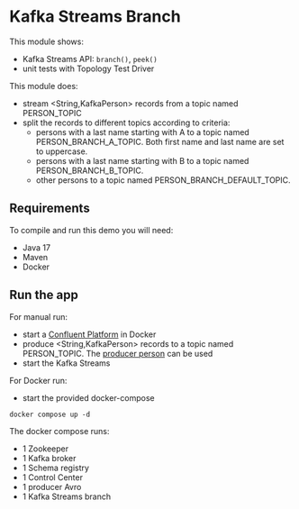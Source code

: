 # Kafka Streams Branch

This module shows:
- Kafka Streams API: `branch()`, `peek()`
- unit tests with Topology Test Driver

This module does:
- stream <String,KafkaPerson> records from a topic named PERSON_TOPIC
- split the records to different topics according to criteria:
  - persons with a last name starting with A to a topic named PERSON_BRANCH_A_TOPIC. Both first name and last name are set to uppercase.
  - persons with a last name starting with B to a topic named PERSON_BRANCH_B_TOPIC.
  - other persons to a topic named PERSON_BRANCH_DEFAULT_TOPIC.

## Requirements

To compile and run this demo you will need:
- Java 17
- Maven
- Docker

## Run the app

For manual run:
- start a [Confluent Platform](https://docs.confluent.io/platform/current/quickstart/ce-docker-quickstart.html#step-1-download-and-start-cp) in Docker
- produce <String,KafkaPerson> records to a topic named PERSON_TOPIC. The [producer person](../specific-producers/kafka-streams-producer-person) can be used
- start the Kafka Streams

For Docker run:
- start the provided docker-compose 

```
docker compose up -d
```

The docker compose runs:
- 1 Zookeeper
- 1 Kafka broker
- 1 Schema registry
- 1 Control Center
- 1 producer Avro
- 1 Kafka Streams branch
